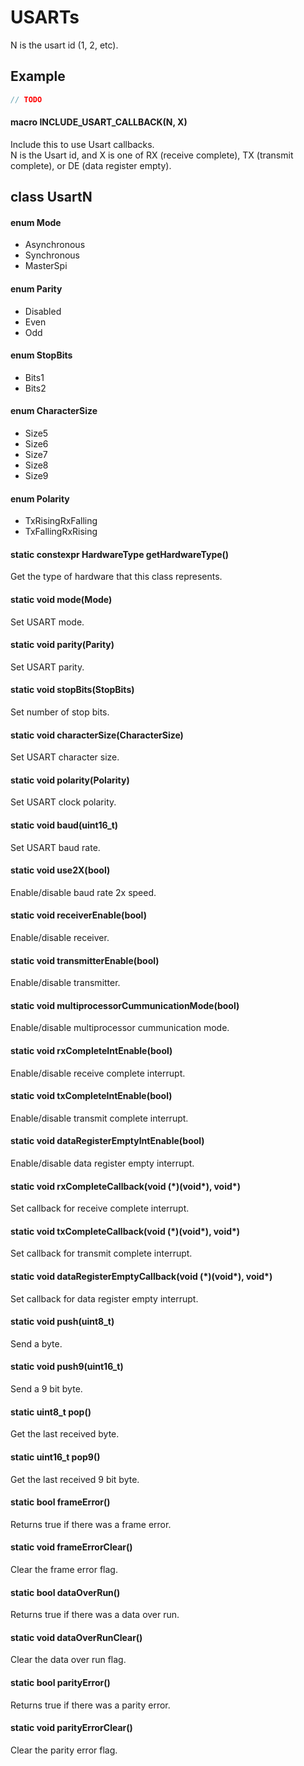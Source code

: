 # USARTs
N is the usart id (1, 2, etc).
## Example
```c++
// TODO
```
#### macro INCLUDE_USART_CALLBACK(N, X)
Include this to use Usart callbacks.<br>
N is the Usart id, and X is one of RX (receive complete), TX (transmit
complete), or DE (data register empty).
## class UsartN
#### enum Mode
* Asynchronous
* Synchronous
* MasterSpi

#### enum Parity
* Disabled
* Even
* Odd

#### enum StopBits
* Bits1
* Bits2

#### enum CharacterSize
* Size5
* Size6
* Size7
* Size8
* Size9
#### enum Polarity
* TxRisingRxFalling
* TxFallingRxRising
#### static constexpr HardwareType getHardwareType()
Get the type of hardware that this class represents.
#### static void mode(Mode)
Set USART mode.
#### static void parity(Parity)
Set USART parity.
#### static void stopBits(StopBits)
Set number of stop bits.
#### static void characterSize(CharacterSize)
Set USART character size.
#### static void polarity(Polarity)
Set USART clock polarity.
#### static void baud(uint16_t)
Set USART baud rate.
#### static void use2X(bool)
Enable/disable baud rate 2x speed.
#### static void receiverEnable(bool)
Enable/disable receiver.
#### static void transmitterEnable(bool)
Enable/disable transmitter.
#### static void multiprocessorCummunicationMode(bool)
Enable/disable multiprocessor cummunication mode.
#### static void rxCompleteIntEnable(bool)
Enable/disable receive complete interrupt.
#### static void txCompleteIntEnable(bool)
Enable/disable transmit complete interrupt.
#### static void dataRegisterEmptyIntEnable(bool)
Enable/disable data register empty interrupt.
#### static void rxCompleteCallback(void (\*)(void\*), void\*)
Set callback for receive complete interrupt.
#### static void txCompleteCallback(void (\*)(void\*), void\*)
Set callback for transmit complete interrupt.
#### static void dataRegisterEmptyCallback(void (\*)(void\*), void\*)
Set callback for data register empty interrupt.
#### static void push(uint8_t)
Send a byte.
#### static void push9(uint16_t)
Send a 9 bit byte.
#### static uint8_t pop()
Get the last received byte.
#### static uint16_t pop9()
Get the last received 9 bit byte.
#### static bool frameError()
Returns true if there was a frame error.
#### static void frameErrorClear()
Clear the frame error flag.
#### static bool dataOverRun()
Returns true if there was a data over run.
#### static void dataOverRunClear()
Clear the data over run flag.
#### static bool parityError()
Returns true if there was a parity error.
#### static void parityErrorClear()
Clear the parity error flag.
